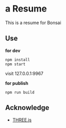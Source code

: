 # a Resume


This is a resume for Bonsai


## Use
**for dev**
```
npm install
npm start
```
visit 127.0.0.1:9967

**for publish**
```
npm run build
```

## Acknowledge

- [THREE.js](https://threejs.org)